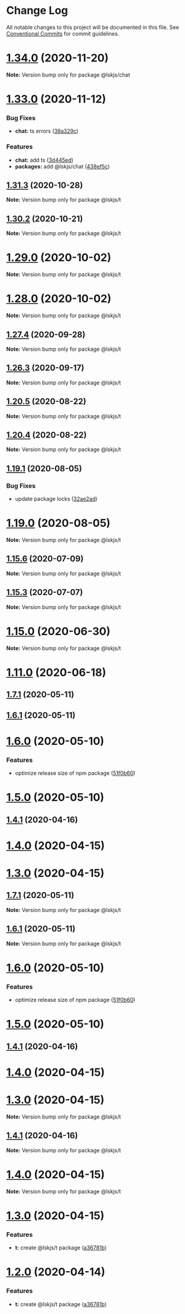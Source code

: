 # Change Log

All notable changes to this project will be documented in this file.
See [Conventional Commits](https://conventionalcommits.org) for commit guidelines.

# [1.34.0](https://github.com/lskjs/ux/tree/master/packages/chat/compare/v1.33.0...v1.34.0) (2020-11-20)

**Note:** Version bump only for package @lskjs/chat





# [1.33.0](https://github.com/lskjs/ux/tree/master/packages/chat/compare/v1.32.4...v1.33.0) (2020-11-12)


### Bug Fixes

* **chat:** ts errors ([38a329c](https://github.com/lskjs/ux/tree/master/packages/chat/commit/38a329c3511ab5d8ebb744dda1b6f1800a371038))


### Features

* **chat:** add ts ([3d445ed](https://github.com/lskjs/ux/tree/master/packages/chat/commit/3d445ed309d04b4fe4d10569df2cf94388a9c092))
* **packages:** add @lskjs/chat ([438ef5c](https://github.com/lskjs/ux/tree/master/packages/chat/commit/438ef5c6437ea25f425957cafa517c0a7ceedb49))





## [1.31.3](https://github.com/lskjs/ux/tree/master/packages/t/compare/v1.31.2...v1.31.3) (2020-10-28)

**Note:** Version bump only for package @lskjs/t





## [1.30.2](https://github.com/lskjs/ux/tree/master/packages/t/compare/v1.30.1...v1.30.2) (2020-10-21)

**Note:** Version bump only for package @lskjs/t





# [1.29.0](https://github.com/lskjs/ux/tree/master/packages/t/compare/v1.28.0...v1.29.0) (2020-10-02)

**Note:** Version bump only for package @lskjs/t





# [1.28.0](https://github.com/lskjs/ux/tree/master/packages/t/compare/v1.27.4...v1.28.0) (2020-10-02)

**Note:** Version bump only for package @lskjs/t





## [1.27.4](https://github.com/lskjs/ux/tree/master/packages/t/compare/v1.27.3...v1.27.4) (2020-09-28)

**Note:** Version bump only for package @lskjs/t





## [1.26.3](https://github.com/lskjs/ux/tree/master/packages/t/compare/v1.26.2...v1.26.3) (2020-09-17)

**Note:** Version bump only for package @lskjs/t





## [1.20.5](https://github.com/lskjs/ux/tree/master/packages/t/compare/v1.20.4...v1.20.5) (2020-08-22)

**Note:** Version bump only for package @lskjs/t





## [1.20.4](https://github.com/lskjs/ux/tree/master/packages/t/compare/v1.20.3...v1.20.4) (2020-08-22)

**Note:** Version bump only for package @lskjs/t





## [1.19.1](https://github.com/lskjs/ux/tree/master/packages/t/compare/v1.19.0...v1.19.1) (2020-08-05)


### Bug Fixes

* update package locks ([32ae2ad](https://github.com/lskjs/ux/tree/master/packages/t/commit/32ae2ad9cfd0d1024ecc610f046acc8b01997ff2))





# [1.19.0](https://github.com/lskjs/ux/tree/master/packages/t/compare/v1.18.4...v1.19.0) (2020-08-05)

**Note:** Version bump only for package @lskjs/t





## [1.15.6](https://github.com/lskjs/ux/tree/master/packages/t/compare/v1.15.5...v1.15.6) (2020-07-09)

**Note:** Version bump only for package @lskjs/t





## [1.15.3](https://github.com/lskjs/ux/tree/master/packages/t/compare/v1.15.2...v1.15.3) (2020-07-07)

**Note:** Version bump only for package @lskjs/t





# [1.15.0](https://github.com/lskjs/ux/tree/master/packages/t/compare/v1.14.0...v1.15.0) (2020-06-30)

**Note:** Version bump only for package @lskjs/t





# [1.11.0](https://github.com/lskjs/ux/tree/master/packages/t/compare/v1.1.100...v1.11.0) (2020-06-18)



## [1.7.1](https://github.com/lskjs/ux/tree/master/packages/t/compare/v1.6.1...v1.7.1) (2020-05-11)



## [1.6.1](https://github.com/lskjs/ux/tree/master/packages/t/compare/v1.6.0...v1.6.1) (2020-05-11)



# [1.6.0](https://github.com/lskjs/ux/tree/master/packages/t/compare/v1.5.0...v1.6.0) (2020-05-10)


### Features

* optimize release size of npm package ([51f0b60](https://github.com/lskjs/ux/tree/master/packages/t/commit/51f0b60a4a471b0b1da9232105a4cf23b720ec8c))



# [1.5.0](https://github.com/lskjs/ux/tree/master/packages/t/compare/v1.1.94...v1.5.0) (2020-05-10)



## [1.4.1](https://github.com/lskjs/ux/tree/master/packages/t/compare/v1.4.0...v1.4.1) (2020-04-16)



# [1.4.0](https://github.com/lskjs/ux/tree/master/packages/t/compare/v1.3.0...v1.4.0) (2020-04-15)



# [1.3.0](https://github.com/lskjs/ux/tree/master/packages/t/compare/v1.1.76...v1.3.0) (2020-04-15)





## [1.7.1](https://github.com/lskjs/ux/tree/master/packages/t/compare/v1.6.1...v1.7.1) (2020-05-11)

**Note:** Version bump only for package @lskjs/t





## [1.6.1](https://github.com/lskjs/ux/tree/master/packages/t/compare/v1.6.0...v1.6.1) (2020-05-11)

**Note:** Version bump only for package @lskjs/t





# [1.6.0](https://github.com/lskjs/ux/tree/master/packages/t/compare/v1.5.0...v1.6.0) (2020-05-10)


### Features

* optimize release size of npm package ([51f0b60](https://github.com/lskjs/ux/tree/master/packages/t/commit/51f0b60a4a471b0b1da9232105a4cf23b720ec8c))





# [1.5.0](https://github.com/lskjs/ux/tree/master/packages/t/compare/v1.1.94...v1.5.0) (2020-05-10)



## [1.4.1](https://github.com/lskjs/ux/tree/master/packages/t/compare/v1.4.0...v1.4.1) (2020-04-16)



# [1.4.0](https://github.com/lskjs/ux/tree/master/packages/t/compare/v1.3.0...v1.4.0) (2020-04-15)



# [1.3.0](https://github.com/lskjs/ux/tree/master/packages/t/compare/v1.1.76...v1.3.0) (2020-04-15)

**Note:** Version bump only for package @lskjs/t





## [1.4.1](https://github.com/lskjs/ux/tree/master/packages/t/compare/v1.4.0...v1.4.1) (2020-04-16)

**Note:** Version bump only for package @lskjs/t





# [1.4.0](https://github.com/lskjs/ux/tree/master/packages/t/compare/v1.3.0...v1.4.0) (2020-04-15)

**Note:** Version bump only for package @lskjs/t





# [1.3.0](https://github.com/lskjs/ux/tree/master/packages/t/compare/v1.1.76...v1.3.0) (2020-04-15)


### Features

* **t:** create @lskjs/t package ([a36781b](https://github.com/lskjs/ux/tree/master/packages/t/commit/a36781b8bf2d3fb1ddd80600dcb30e51fba28fbc))





# [1.2.0](https://github.com/lskjs/ux/tree/master/packages/t/compare/v1.1.76...v1.2.0) (2020-04-14)


### Features

* **t:** create @lskjs/t package ([a36781b](https://github.com/lskjs/ux/tree/master/packages/t/commit/a36781b8bf2d3fb1ddd80600dcb30e51fba28fbc))
